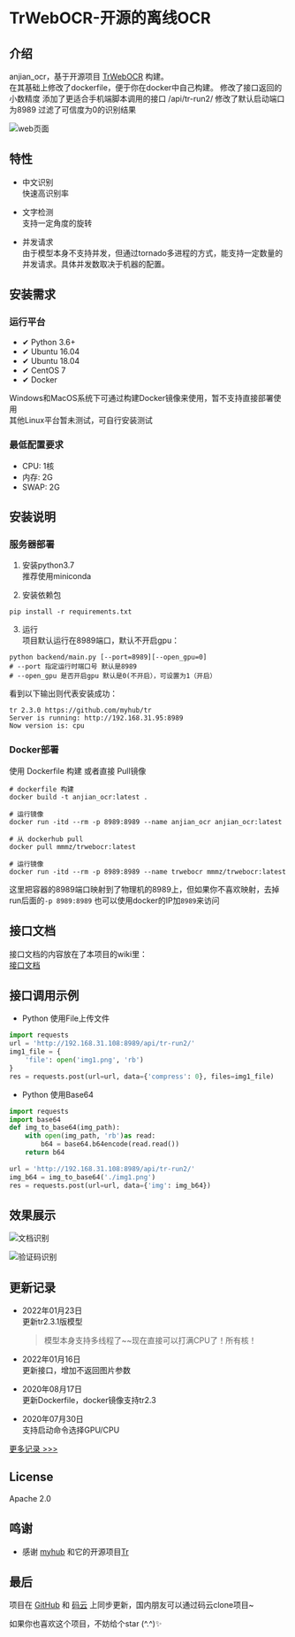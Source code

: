 # TrWebOCR-开源的离线OCR  

## 介绍
anjian_ocr，基于开源项目 [TrWebOCR](https://gitee.com/alisen39/TrWebOCR) 构建。  
在其基础上修改了dockerfile，便于你在docker中自己构建。 
修改了接口返回的小数精度 
添加了更适合手机端脚本调用的接口 /api/tr-run2/
修改了默认启动端口为8989
过滤了可信度为0的识别结果

![web页面](https://images.alisen39.com/20200517184619.png)  

## 特性
* 中文识别  
快速高识别率
 
* 文字检测  
支持一定角度的旋转  

* 并发请求  
由于模型本身不支持并发，但通过tornado多进程的方式，能支持一定数量的并发请求。具体并发数取决于机器的配置。


## 安装需求  
 
### 运行平台  
* ✔ Python 3.6+  
* ✔ Ubuntu 16.04
* ✔ ️Ubuntu 18.04
* ✔ CentOS 7   
* ✔ Docker   

Windows和MacOS系统下可通过构建Docker镜像来使用，暂不支持直接部署使用  
其他Linux平台暂未测试，可自行安装测试  

### 最低配置要求  
* CPU:    1核  
* 内存:    2G  
* SWAP:   2G  

## 安装说明  
### 服务器部署
1. 安装python3.7  
    推荐使用miniconda
    
2. 安装依赖包  
``` shell script
pip install -r requirements.txt
```  

3. 运行  
项目默认运行在8989端口，默认不开启gpu：  
``` shell script
python backend/main.py [--port=8989][--open_gpu=0]
# --port 指定运行时端口号 默认是8989  
# --open_gpu 是否开启gpu 默认是0(不开启），可设置为1（开启）
```

看到以下输出则代表安装成功： 
```shell script
tr 2.3.0 https://github.com/myhub/tr
Server is running: http://192.168.31.95:8989
Now version is: cpu
```   

### Docker部署  
使用 Dockerfile 构建 或者直接 Pull镜像  
```shell script
# dockerfile 构建
docker build -t anjian_ocr:latest .
    
# 运行镜像
docker run -itd --rm -p 8989:8989 --name anjian_ocr anjian_ocr:latest
```  

```shell script
# 从 dockerhub pull
docker pull mmmz/trwebocr:latest

# 运行镜像
docker run -itd --rm -p 8989:8989 --name trwebocr mmmz/trwebocr:latest 
```  
这里把容器的8989端口映射到了物理机的8989上，但如果你不喜欢映射，去掉run后面的`-p 8989:8989` 也可以使用docker的IP加`8989`来访问  

## 接口文档  
接口文档的内容放在了本项目的wiki里：  
[接口文档](https://github.com/alisen39/TrWebOCR/wiki/%E6%8E%A5%E5%8F%A3%E6%96%87%E6%A1%A3)    

## 接口调用示例  
* Python 使用File上传文件  
``` python
import requests
url = 'http://192.168.31.108:8989/api/tr-run2/'
img1_file = {
    'file': open('img1.png', 'rb')
}
res = requests.post(url=url, data={'compress': 0}, files=img1_file)
```  

* Python 使用Base64  
``` python
import requests
import base64
def img_to_base64(img_path):
    with open(img_path, 'rb')as read:
        b64 = base64.b64encode(read.read())
    return b64
    
url = 'http://192.168.31.108:8989/api/tr-run2/'
img_b64 = img_to_base64('./img1.png')
res = requests.post(url=url, data={'img': img_b64})
```



## 效果展示  

![文档识别](https://images.alisen39.com/20200501171943.png)  

![验证码识别](https://images.alisen39.com/20200501173211.png)

## 更新记录  
* 2022年01月23日  
    更新tr2.3.1版模型  
    > 模型本身支持多线程了~~现在直接可以打满CPU了！所有核！
* 2022年01月16日  
    更新接口，增加不返回图片参数

* 2020年08月17日  
    更新Dockerfile，docker镜像支持tr2.3  
    
* 2020年07月30日  
    支持启动命令选择GPU/CPU  

[更多记录 >>>](https://github.com/alisen39/TrWebOCR/blob/master/updateHistory.md)  


## License  
Apache 2.0

## 鸣谢
* 感谢 [myhub](https://github.com/myhub) 和它的开源项目[Tr](https://github.com/myhub/tr) 

## 最后  
项目在 [GitHub](https://github.com/alisen39/TrWebOCR) 和 [码云](https://gitee.com/alisen39/TrWebOCR) 上同步更新，国内朋友可以通过码云clone项目~  
  
如果你也喜欢这个项目，不妨给个star (^.^)✨